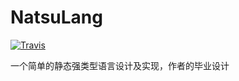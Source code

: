 ﻿NatsuLang
====

[![Travis](https://img.shields.io/travis/akemimadoka/NatsuLang.svg)](https://travis-ci.org/akemimadoka/NatsuLang)

一个简单的静态强类型语言设计及实现，作者的毕业设计
